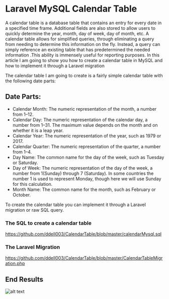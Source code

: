 # Laravel MySQL Calendar Table

A calendar table is a database table that contains an entry for every date in a specified time frame. Additional fields are also stored to allow users to quickly determine the year, month, day of week, day of month, etc. A calendar table allows for simplified queries, through eliminating a query from needing to determine this information on the fly. Instead, a query can simply reference an existing table that has predetermined the needed information .This ability is immensely useful for reporting purposes. In this article I am going to show you how to create a calendar table in MySQL and how to implement it through a Laravel migration

The calendar table I am going to create is a fairly simple calendar table with the following date parts:
## Date Parts:
* Calendar Month: The numeric representation of the month, a number from 1–12.
* Calendar Day: The numeric representation of the calendar day, a number from 1–31. The maximum value depends on the month and on whether it is a leap year.
* Calendar Year: The numeric representation of the year, such as 1979 or 2017.
* Calendar Quarter: The numeric representation of the quarter, a number from 1–4.
* Day Name: The common name for the day of the week, such as Tuesday or Saturday.
* Day of Week: The numeric representation of the day of the week, a number from 1(Sunday) through 7 (Saturday). In some countries the number 1 is used to represent Monday, though here we will use Sunday for this calculation.
* Month Name: The common name for the month, such as February or October.

To create the calendar table you can implement it through a Laravel migration or raw SQL query.
### The SQL to create a calendar table
https://github.com/ddell003/CalendarTable/blob/master/calendarMysql.sql

### The Laravel Migration
https://github.com/ddell003/CalendarTable/blob/master/CalendarTableMigration.php

## End Results
![alt text](https://lh3.googleusercontent.com/SPmd7zGqFvw3-fGpg_YBSgEYapshCVpnryeyoC2ClTXV8LqCiGT-BrkeK2neO7-PO-tGlf61w-V0quwKSP1RV5pPZI9WGzZiJ9l04HIl6YQA3as9l1b3D1lktpW1NFCi_Y1O6lB0rZoIg3v_9flCdGTcJe2p3wighE-onPTRkDDgOddWS56b5mmO0xfZFbLXhm-dcnPvMMpdVqv8HRD2xST7h4dMRKSjsGMTbJmG6_kUvQHPwakRXOL1N1VYBK0Z08zsPzl7l3OD_1wtkAeCqNAriuynX0NpF-s7IPx_cVxVLSyJ_BX0Phofsiqm5S_QqjH7igbt_0nP24wugrrWXiAO8bsRkQIdf7ldTMgp2yXHOjWD8bCAMNc_0ORI56Xbo-RRw226RMPY8gtnEIhAHGbEjanBYpIAAsfOibhrNm_E8GrWKIIzQXm4ne5AWwAB0QLVlikaAI3eg677VSSO-Y4uz_t-xp3X__FDjerAnrQzrvG7wWPYR-O5zzDl149gjzY4o1IwrcwL-iW7QVv34pOQjdGY9lpScz0M_M4i4VPpMgS5NNKQZVBwJSiiCJSsEjc51my9KP6q0VfhbtNwsyksE_UzRjBAeohYwA7cgloTFHwC5Hsm_BXjo0DW1IrpWLjwc2aPKdmPhqE28z4MEXjKvqcq13OtnRQTK3K5J4vdW7O6uvW5Ag=w725-h209-no)
